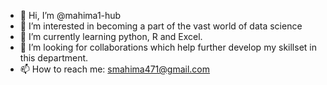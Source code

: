 - 👋 Hi, I’m @mahima1-hub
- 👀 I’m interested in becoming a part of the vast world of data science
- 🌱 I’m currently learning python, R and Excel.
- 💞️ I’m looking for collaborations which help further develop my skillset in this department.
- 📫 How to reach me: smahima471@gmail.com

<!---
mahima1-hub/mahima1-hub is a ✨ special ✨ repository because its `README.md` (this file) appears on your GitHub profile.
You can click the Preview link to take a look at your changes.
--->
